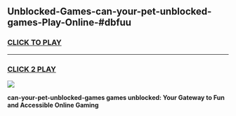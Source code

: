 
## Unblocked-Games-can-your-pet-unblocked-games-Play-Online-#dbfuu
<h3>
<a href="https://premium.freeplayer.one?title=can-your-pet-unblocked-games&ref=27F">CLICK TO PLAY</a></h3>
<hr>

<h3>
<a href="https://premium.freeplayer.one?title=can-your-pet-unblocked-games&ref=27F">CLICK 2 PLAY</a>
  
</h3>

<a href="https://premium.freeplayer.one?title=can-your-pet-unblocked-games&ref=27F"><img src="https://clearcache.store/games.png"></a>


**can-your-pet-unblocked-games games unblocked: Your Gateway to Fun and Accessible Online Gaming**
